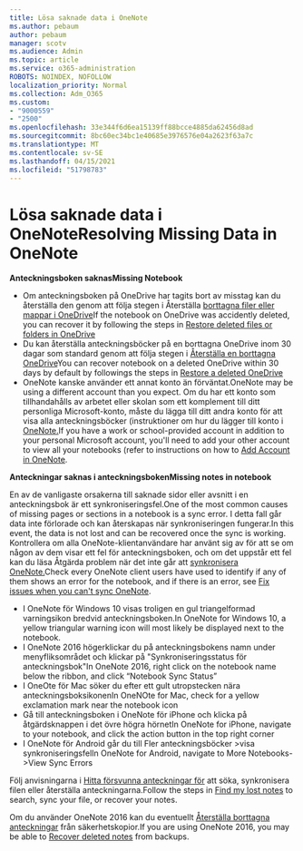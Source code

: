 ```yaml
---
title: Lösa saknade data i OneNote
ms.author: pebaum
author: pebaum
manager: scotv
ms.audience: Admin
ms.topic: article
ms.service: o365-administration
ROBOTS: NOINDEX, NOFOLLOW
localization_priority: Normal
ms.collection: Adm_O365
ms.custom:
- "9000559"
- "2500"
ms.openlocfilehash: 33e344f6d6ea15139ff88bcce4885da62456d8ad
ms.sourcegitcommit: 8bc60ec34bc1e40685e3976576e04a2623f63a7c
ms.translationtype: MT
ms.contentlocale: sv-SE
ms.lasthandoff: 04/15/2021
ms.locfileid: "51798783"
---
```

# <a name="resolving-missing-data-in-onenote"></a><span data-ttu-id="9ecce-102">Lösa saknade data i OneNote</span><span class="sxs-lookup"><span data-stu-id="9ecce-102">Resolving Missing Data in OneNote</span></span>

<span data-ttu-id="9ecce-103">**Anteckningsboken saknas**</span><span class="sxs-lookup"><span data-stu-id="9ecce-103">**Missing Notebook**</span></span>

- <span data-ttu-id="9ecce-104">Om anteckningsboken på OneDrive har tagits bort av misstag kan du återställa den genom att följa stegen i Återställa [borttagna filer eller mappar i OneDrive](https://support.office.com/article/949ada80-0026-4db3-a953-c99083e6a84f)</span><span class="sxs-lookup"><span data-stu-id="9ecce-104">If the notebook on OneDrive was accidently deleted, you can recover it by following the steps in [Restore deleted files or folders in OneDrive](https://support.office.com/article/949ada80-0026-4db3-a953-c99083e6a84f)</span></span>
- <span data-ttu-id="9ecce-105">Du kan återställa anteckningsböcker på en borttagna OneDrive inom 30 dagar som standard genom att följa stegen i [Återställa en borttagna OneDrive](https://docs.microsoft.com/onedrive/restore-deleted-onedrive)</span><span class="sxs-lookup"><span data-stu-id="9ecce-105">You can recover notebook on a deleted OneDrive within 30 days by default by followings the steps in [Restore a deleted OneDrive](https://docs.microsoft.com/onedrive/restore-deleted-onedrive)</span></span>
- <span data-ttu-id="9ecce-106">OneNote kanske använder ett annat konto än förväntat.</span><span class="sxs-lookup"><span data-stu-id="9ecce-106">OneNote may be using a different account than you expect.</span></span> <span data-ttu-id="9ecce-107">Om du har ett konto som tillhandahålls av arbetet eller skolan som ett komplement till ditt personliga Microsoft-konto, måste du lägga till ditt andra konto för att visa alla anteckningsböcker (instruktioner om hur du lägger till konto i [OneNote.](https://support.office.com/article/5afff855-54ee-47e4-a773-db048d4ac299)</span><span class="sxs-lookup"><span data-stu-id="9ecce-107">If you have a work or school-provided account in addition to your personal Microsoft account, you'll need to add your other account to view all your notebooks (refer to instructions on how to [Add Account in OneNote](https://support.office.com/article/5afff855-54ee-47e4-a773-db048d4ac299).</span></span>

<span data-ttu-id="9ecce-108">**Anteckningar saknas i anteckningsboken**</span><span class="sxs-lookup"><span data-stu-id="9ecce-108">**Missing notes in notebook**</span></span>

<span data-ttu-id="9ecce-109">En av de vanligaste orsakerna till saknade sidor eller avsnitt i en anteckningsbok är ett synkroniseringsfel.</span><span class="sxs-lookup"><span data-stu-id="9ecce-109">One of the most common causes of missing pages or sections in a notebook is a sync error.</span></span> <span data-ttu-id="9ecce-110">I detta fall går data inte förlorade och kan återskapas när synkroniseringen fungerar.</span><span class="sxs-lookup"><span data-stu-id="9ecce-110">In this event, the data is not lost and can be recovered once the sync is working.</span></span> <span data-ttu-id="9ecce-111">Kontrollera om alla OneNote-klientanvändare har använt sig av för att se om någon av dem visar ett fel för anteckningsboken, och om det uppstår ett fel kan du läsa Åtgärda problem när det inte går att [synkronisera OneNote.](https://support.office.com/article/299495ef-66d1-448f-90c1-b785a6968d45)</span><span class="sxs-lookup"><span data-stu-id="9ecce-111">Check every OneNote client users have used to identify if any of them shows an error for the notebook, and if there is an error, see [Fix issues when you can't sync OneNote](https://support.office.com/article/299495ef-66d1-448f-90c1-b785a6968d45).</span></span>

- <span data-ttu-id="9ecce-112">I OneNote för Windows 10 visas troligen en gul triangelformad varningsikon bredvid anteckningsboken.</span><span class="sxs-lookup"><span data-stu-id="9ecce-112">In OneNote for Windows 10, a yellow triangular warning icon will most likely be displayed next to the notebook.</span></span>
- <span data-ttu-id="9ecce-113">I OneNote 2016 högerklickar du på anteckningsbokens namn under menyfliksområdet och klickar på "Synkroniseringsstatus för anteckningsbok"</span><span class="sxs-lookup"><span data-stu-id="9ecce-113">In OneNote 2016, right click on the notebook name below the ribbon, and click “Notebook Sync Status”</span></span>
- <span data-ttu-id="9ecce-114">I OneOte för Mac söker du efter ett gult utropstecken nära anteckningsboksikonen</span><span class="sxs-lookup"><span data-stu-id="9ecce-114">In OneNOte for Mac, check for a yellow exclamation mark near the notebook icon</span></span>
- <span data-ttu-id="9ecce-115">Gå till anteckningsboken i OneNote för iPhone och klicka på åtgärdsknappen i det övre högra hörnet</span><span class="sxs-lookup"><span data-stu-id="9ecce-115">In OneNote for iPhone, navigate to your notebook, and click the action button in the top right corner</span></span>
- <span data-ttu-id="9ecce-116">I OneNote för Android går du till Fler anteckningsböcker >visa synkroniseringsfel</span><span class="sxs-lookup"><span data-stu-id="9ecce-116">In OneNote for Android, navigate to More Notebooks->View Sync Errors</span></span>

<span data-ttu-id="9ecce-117">Följ anvisningarna i [Hitta försvunna anteckningar för](https://support.office.com/article/32cb2bd7-afe7-44d2-a711-398a88421287) att söka, synkronisera filen eller återställa anteckningarna.</span><span class="sxs-lookup"><span data-stu-id="9ecce-117">Follow the steps in [Find my lost notes](https://support.office.com/article/32cb2bd7-afe7-44d2-a711-398a88421287) to search, sync your file, or recover your notes.</span></span>

<span data-ttu-id="9ecce-118">Om du använder OneNote 2016 kan du eventuellt [Återställa borttagna anteckningar](https://support.office.com/article/32ed1036-74fd-4c21-bc28-033a486e6b14) från säkerhetskopior.</span><span class="sxs-lookup"><span data-stu-id="9ecce-118">If you are using OneNote 2016, you may be able to [Recover deleted notes](https://support.office.com/article/32ed1036-74fd-4c21-bc28-033a486e6b14) from backups.</span></span>